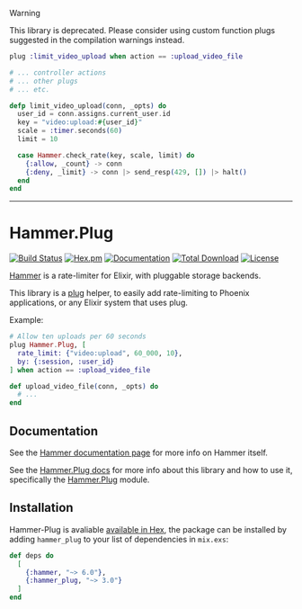 > [!WARNING]
> This library is deprecated. Please consider using custom function plugs suggested in the compilation warnings instead.

```elixir
plug :limit_video_upload when action == :upload_video_file

# ... controller actions
# ... other plugs
# ... etc.

defp limit_video_upload(conn, _opts) do
  user_id = conn.assigns.current_user.id
  key = "video:upload:#{user_id}"
  scale = :timer.seconds(60)
  limit = 10

  case Hammer.check_rate(key, scale, limit) do
    {:allow, _count} -> conn
    {:deny, _limit} -> conn |> send_resp(429, []) |> halt()
  end
end
```

---

# Hammer.Plug

[![Build Status](https://github.com/ExHammer/hammer-plug/actions/workflows/ci.yml/badge.svg)](https://github.com/ExHammer/hammer-plug/actions/workflows/ci.yml) [![Hex.pm](https://img.shields.io/hexpm/v/hammer_plug.svg)](https://hex.pm/packages/hammer_plug) [![Documentation](https://img.shields.io/badge/documentation-gray)](https://hexdocs.pm/hammer_plug)
[![Total Download](https://img.shields.io/hexpm/dt/hammer_plug.svg)](https://hex.pm/packages/hammer_plug)
[![License](https://img.shields.io/hexpm/l/hammer_plug.svg)](https://github.com/ExHammer/hammer-plug/blob/master/LICENSE.md)

[Hammer](https://github.com/ExHammer/hammer) is a rate-limiter for Elixir, with pluggable storage backends.

This library is a [plug](https://hexdocs.pm/plug/readme.html) helper, to easily add rate-limiting to Phoenix applications,
or any Elixir system that uses plug.

Example:

```elixir
# Allow ten uploads per 60 seconds
plug Hammer.Plug, [
  rate_limit: {"video:upload", 60_000, 10},
  by: {:session, :user_id}
] when action == :upload_video_file

def upload_video_file(conn, _opts) do
  # ...
end
```

## Documentation

See the [Hammer documentation page](https://hexdocs.pm/hammer) for more info on Hammer itself.

See the [Hammer.Plug docs](https://hexdocs.pm/hammer_plug) for more info about this library and how to use it, specifically the [Hammer.Plug](https://hexdocs.pm/hammer_plug/Hammer.Plug.html#content) module.


## Installation

Hammer-Plug is avaliable [available in Hex](https://hex.pm/docs/publish), the package can be installed by adding `hammer_plug` to your list of dependencies in `mix.exs`:

```elixir
def deps do
  [
    {:hammer, "~> 6.0"},
    {:hammer_plug, "~> 3.0"}
  ]
end
```
